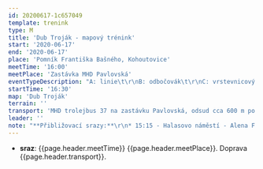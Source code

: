 ```yaml
---
id: 20200617-1c657049
template: trenink
type: M
title: 'Dub Troják - mapový trénink'
start: '2020-06-17'
end: '2020-06-17'
place: 'Pomník Františka Bašného, Kohoutovice'
meetTime: '16:00'
meetPlace: 'Zastávka MHD Pavlovská'
eventTypeDescription: "A: linie\t\r\nB: odbočovák\t\r\nC: vrstevnicový COB"
startTime: '16:30'
map: 'Dub Troják'
terrain: ''
transport: 'MHD trolejbus 37 na zastávku Pavlovská, odsud cca 600 m po fáborcích na místo startu'
leader: ''
note: "**Přibližovací srazy:**\r\n* 15:15 - Halasovo náměstí - Alena F. (tel. 605 440 445)\r\n\t* *varianta MHD: 15:22 Autobus 44 - Anthropos 15:39,\t15:48\tTrolejbus 37 - Pavlovská 16:04*\r\n* 15:20 - Přívrat (parkoviště u Billy) - Lenka H. (tel. 737 353 537)\r\n\t* *varianta MHD: Přívrat 15:27\tAutobus 44 - Anthropos 15:38, 15:46\tTrolejbus 37 - Pavlovská 15:57*\t\r\nDejte opět dopředu vědět, kdo budet chtít srazů využít, případně kdo nabízíte odvoz autem."
---
```

* **sraz**: {{page.header.meetTime}} {{page.header.meetPlace}}. Doprava {{page.header.transport}}.
